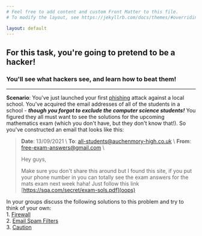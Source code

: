 ```yaml
---
# Feel free to add content and custom Front Matter to this file.
# To modify the layout, see https://jekyllrb.com/docs/themes/#overriding-theme-defaults

layout: default
---
```


## For this task, you're going to pretend to be a hacker! 
### You'll see what hackers see, and learn how to beat them!

--- 

**Scenario**: You've just launched your first [phishing](phishing) attack against a local school. You've acquired the email addresses of all of the students in a school - ***though you forgot to exclude the computer science students!*** You figured they all must want to see the solutions for the upcoming mathematics exam (which you don't have, but they don't know that!). So you've constructed an email that looks like this:


>  **Date**: 13/09/2021 \ 
>  **To**: all-students@auchenmory-high.co.uk \ 
>  **From**: free-exam-answers@gmail.com \ 
>
>  Hey guys,
>
>  Make sure you don't share this around but I found this site, if you put your phone number in you can totally 
>  see the exam answers for the mats exam next week haha! Just follow this link [https://sqa.com/secret/exam-sols.pdf](oops)


In your groups discuss the following solutions to this problem and try to think of your own: \
    1. [Firewall]() \
    2. [Email Spam Filters]() \
    3. [Caution]() 
